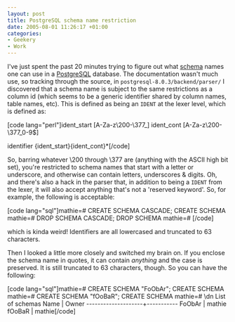 ```yaml
---
layout: post
title: PostgreSQL schema name restriction
date: 2005-08-01 11:26:17 +01:00
categories:
- Geekery
- Work
---
```

I've just spent the past 20 minutes trying to figure out what <a href="http://www.postgresql.org/docs/current/static/ddl-schemas.html" title="PostgreSQL documentation: Schemas">schema</a> names one can use in a <a href="http://www.postgresql.org/">PostgreSQL</a> database.  The documentation wasn't much use, so tracking through the source, in <code>postgresql-8.0.3/backend/parser/</code> I discovered that a schema name is subject to the same restrictions as a column id (which seems to be a generic identifier shared by column names, table names, etc).  This is defined as being an <code>IDENT</code> at the lexer level, which is defined as:

[code lang="perl"]ident_start             [A-Za-z\200-\377_]
ident_cont              [A-Za-z\200-\377_0-9\$]

identifier              {ident_start}{ident_cont}*[/code]

So, barring whatever \200 through \377 are (anything with the ASCII high bit set), you're restricted to schema names that start with a letter or underscore, and otherwise can contain letters, underscores &amp; digits.  Oh, and there's also a hack in the parser that, in addition to being a <code>IDENT</code> from the lexer, it will also accept anything that's not a 'reserved keyword'.  So, for example, the following is acceptable:

[code lang="sql"]mathie=# CREATE SCHEMA CASCADE;
CREATE SCHEMA
mathie=# DROP SCHEMA CASCADE;
DROP SCHEMA
mathie=# [/code]

which is kinda weird!  Identifiers are all lowercased and truncated to 63 characters.

Then I looked a little more closely and switched my brain on.  If you enclose the schema name in quotes, it can contain <em>anything</em> and the case is preserved.  It is still truncated to 63 characters, though.  So you can have the following:

[code lang="sql"]mathie=# CREATE SCHEMA "FoObAr";
CREATE SCHEMA
mathie=# CREATE SCHEMA "fOoBaR";
CREATE SCHEMA
mathie=# \dn
        List of schemas
        Name        |   Owner
--------------------+-----------
 FoObAr             | mathie
 fOoBaR             | mathie[/code]
